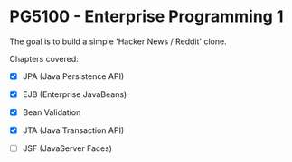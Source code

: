 # PG5100 - Enterprise Programming 1

The goal is to build a simple 'Hacker News / Reddit' clone.

Chapters covered:
- [x] JPA (Java Persistence API)
- [x] EJB (Enterprise JavaBeans)
- [x] Bean Validation
- [x] JTA (Java Transaction API)
- [ ] JSF (JavaServer Faces)

